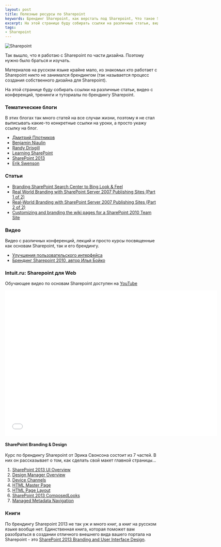 ```yaml
---
layout: post
title: Полезные ресурсы по Sharepoint
keywords: Брендинг Sharepoint, как верстать под Sharepoint, Что такое Sharepoint, книга по Sharepoint
excerpt: На этой странице буду собирать ссылки на различные статьи, видео с конференций, тренинги и туториалы по брендингу Sharepoint
tags:
- Sharepoint
---
```


<img class="align-left" src="{{ site.url}}/upload/article/2014/02/02/sharepoint.png" title="Sharepoint">

Так вышло, что я работаю с Sharepoint по части дизайна. Поэтому нужно было браться и изучать.

Материалов на русском языке крайне мало, из знакомых кто работает с Sharepoint никто не занимался брендингом (так называется процесс создания собственного дизайна для Sharepoint).

На этой странице буду собирать ссылки на различные статьи, видео с конференций, тренинги и туториалы по брендингу Sharepoint.

### Тематические блоги

В этих блогах так много статей на все случаи жизни, поэтому я не стал выписывать какие-то конкретные ссылки на уроки, а просто укажу ссылку на блог.

- [Дмитрий Плотников](http://dplotnikov.wordpress.com/)
- [Benjamin Niaulin](http://bniaulin.wordpress.com/)
- [Randy Drisgill](http://blog.drisgill.com/)
- [Learning SharePoint](http://www.learningsharepoint.com/)
- [SharePoint 2013](http://sp2013.blogspot.ru/)
- [Erik Swenson](http://erikswenson.blogspot.ru/)

### Статьи

- [Branding SharePoint Search Center to Bing Look & Feel](http://www.nullskull.com/a/1384/branding-sharepoint-search-center-to-bing-look--feel.aspx)
- [Real World Branding with SharePoint Server 2007 Publishing Sites (Part 1 of 2)](http://msdn.microsoft.com/en-us/library/ee354191.aspx)
- [Real-World Branding with SharePoint Server 2007 Publishing Sites (Part 2 of 2)](http://msdn.microsoft.com/en-us/library/ee354190.aspx)
- [Customizing and branding the wiki pages for a SharePoint 2010 Team Site](http://mosshowto.blogspot.ru/2010/06/sharepoint-2010-wiki-customizing.html)

### Видео

Видео с различных конференций, лекций и просто курсы посвященные как основам Sharepoint, так и его брендингу.

- [Улучшения пользовательского интерфейса](http://www.techdays.ru/videos/2282.html)
- [Брендинг Sharepoint 2010, автор Илья Бойко](http://www.techdays.ru/videos/2763.html)

### Intuit.ru: Sharepoint для Web

Обучающее видео по основам Sharepoint доступен на [YouTube](http://www.youtube.com/watch?v=gdanJpm2l24&list=PLDrmKwRSNx7JcOc2Cv6FKDoq1GroAd333)

<iframe width="700" height="480" src="//www.youtube.com/embed/gdanJpm2l24?list=PLDrmKwRSNx7JcOc2Cv6FKDoq1GroAd333" frameborder="0" allowfullscreen></iframe>

#### SharePoint Branding & Design

Курс по брендингу Sharepoint от Эрика Свонсона состоит из 7 частей. В них он рассказывает о том, как сделать свой макет главной страницы...

1. [SharePoint 2013 UI Overview](http://www.youtube.com/watch?v=NtebTdxSftQ)
2. [Design Manager Overview](http://www.youtube.com/watch?v=kItYpLwK0bM)
3. [Device Channels](http://www.youtube.com/watch?v=9Ul8YanNBAY)
4. [HTML Master Page](http://www.youtube.com/watch?v=Y9MmWVOVDlU)
5. [HTML Page Layout](http://www.youtube.com/watch?v=nhzTHGkghDw)
6. [SharePoint 2013 ComposedLooks](http://www.youtube.com/watch?v=Ob6EjMeUCgw)
7. [Managed Metadata Navigation](http://www.youtube.com/watch?v=xOuWOAjeJr8)

### Книги

По брендингу Sharepoint 2013 не так уж и много книг, а книг на русском языке вообще нет. Единственная книга, которая поможет вам разобраться в создании отличного внешнего вида вашего портала на Sharepoint - это [SharePoint 2013 Branding and User Interface Design](http://it-ebooks.info/book/3049/).

